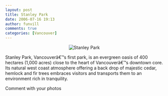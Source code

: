 ```yaml
---
layout: post
title: Stanley Park
date: 2006-07-16 19:13
author: funvill
comments: true
categories: [Vancouver]
---
```


<p style="text-align: center"><img src="http://www.abluestar.com/blog/wp-content/uploads/2007/04/stanleypark.jpg" alt="Stanley Park" /></p>
Stanley Park, Vancouverâ€™s first park, is an evergreen oasis of 400 hectares (1,000 acres) close to the heart of Vancouverâ€™s downtown core. Its natural west coast atmosphere offering a back drop of majestic cedar, hemlock and fir trees embraces visitors and transports them to an environment rich in tranquility.

Comment with your photos
